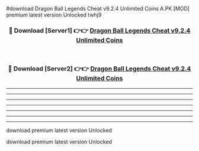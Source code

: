 #download Dragon Ball Legends Cheat v9.2.4 Unlimited Coins A.PK [MOD] premium latest version Unlocked twhj9 



<div align="center">
<h3>🔴 Download [Server1] 👉👉 <a href="https://download1apk.web.app/">Dragon Ball Legends Cheat v9.2.4 Unlimited Coins</a></h3><br>

<h3>🔴 Download [Server2] 👉👉 <a href="https://download1apk.web.app/">Dragon Ball Legends Cheat v9.2.4 Unlimited Coins</a></h3>
</div>





----------------------------------------------------------

----------------------------------------------------------

----------------------------------------------------------

----------------------------------------------------------

----------------------------------------------------------

----------------------------------------------------------

----------------------------------------------------------

download premium latest version Unlocked

download premium latest version Unlocked
